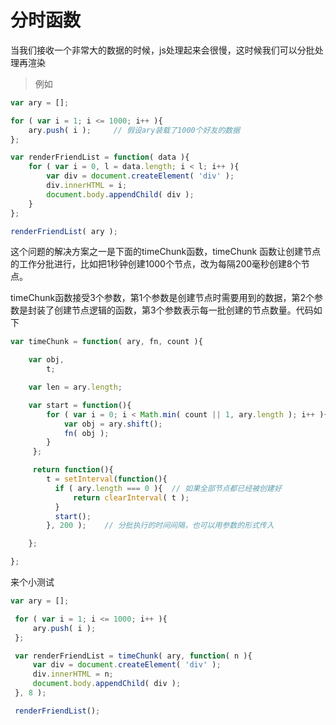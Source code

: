 

# 分时函数


当我们接收一个非常大的数据的时候，js处理起来会很慢，这时候我们可以分批处理再渲染

> 例如

```js
var ary = [];

for ( var i = 1; i <= 1000; i++ ){
    ary.push( i );     // 假设ary装载了1000个好友的数据
};

var renderFriendList = function( data ){
    for ( var i = 0, l = data.length; i < l; i++ ){
        var div = document.createElement( 'div' );
        div.innerHTML = i;
        document.body.appendChild( div );
    }
};

renderFriendList( ary );


```

这个问题的解决方案之一是下面的timeChunk函数，timeChunk 函数让创建节点的工作分批进行，比如把1秒钟创建1000个节点，改为每隔200毫秒创建8个节点。

timeChunk函数接受3个参数，第1个参数是创建节点时需要用到的数据，第2个参数是封装了创建节点逻辑的函数，第3个参数表示每一批创建的节点数量。代码如下
```js
var timeChunk = function( ary, fn, count ){

    var obj,
        t;

    var len = ary.length;

    var start = function(){
        for ( var i = 0; i < Math.min( count || 1, ary.length ); i++ ){
            var obj = ary.shift();
            fn( obj );
        }
     };

     return function(){
        t = setInterval(function(){
          if ( ary.length === 0 ){  // 如果全部节点都已经被创建好
              return clearInterval( t );
          }
          start();
        }, 200 );    // 分批执行的时间间隔，也可以用参数的形式传入

    };

};

```

来个小测试

```js
var ary = [];

 for ( var i = 1; i <= 1000; i++ ){
     ary.push( i );
 };

 var renderFriendList = timeChunk( ary, function( n ){
     var div = document.createElement( 'div' );
     div.innerHTML = n;
     document.body.appendChild( div );
 }, 8 );

 renderFriendList();
```
